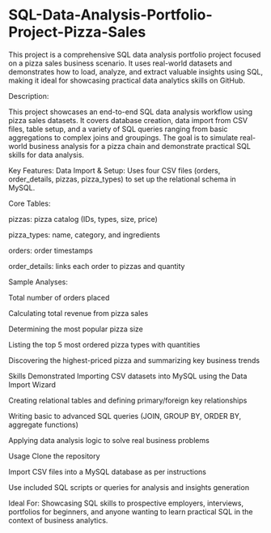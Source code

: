 # SQL-Data-Analysis-Portfolio-Project-Pizza-Sales
This project is a comprehensive SQL data analysis portfolio project focused on a pizza sales business scenario. It uses real-world datasets and demonstrates how to load, analyze, and extract valuable insights using SQL, making it ideal for showcasing practical data analytics skills on GitHub.

Description:

This project showcases an end-to-end SQL data analysis workflow using pizza sales datasets. It covers database creation, data import from CSV files, table setup, and a variety of SQL queries ranging from basic aggregations to complex joins and groupings. The goal is to simulate real-world business analysis for a pizza chain and demonstrate practical SQL skills for data analysis.

Key Features:
Data Import & Setup:
Uses four CSV files (orders, order_details, pizzas, pizza_types) to set up the relational schema in MySQL.

Core Tables:

pizzas: pizza catalog (IDs, types, size, price)

pizza_types: name, category, and ingredients

orders: order timestamps

order_details: links each order to pizzas and quantity

Sample Analyses:

Total number of orders placed

Calculating total revenue from pizza sales

Determining the most popular pizza size

Listing the top 5 most ordered pizza types with quantities

Discovering the highest-priced pizza and summarizing key business trends

Skills Demonstrated
Importing CSV datasets into MySQL using the Data Import Wizard

Creating relational tables and defining primary/foreign key relationships

Writing basic to advanced SQL queries (JOIN, GROUP BY, ORDER BY, aggregate functions)

Applying data analysis logic to solve real business problems

Usage
Clone the repository

Import CSV files into a MySQL database as per instructions

Use included SQL scripts or queries for analysis and insights generation

Ideal For:
Showcasing SQL skills to prospective employers, interviews, portfolios for beginners, and anyone wanting to learn practical SQL in the context of business analytics.
